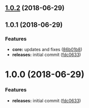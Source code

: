 <a name="1.0.2"></a>
## [1.0.2](https://github.com/hypeJunctionPro/Elgg3-hypeDownloads/compare/1.0.1...v1.0.2) (2018-06-29)




<a name="1.0.1"></a>
## 1.0.1 (2018-06-29)


### Features

* **core:** updates and fixes ([86b01b8](https://github.com/hypeJunction/Elgg3-hypeDownloads/commit/86b01b8))
* **releases:** initial commit ([fdc0633](https://github.com/hypeJunction/Elgg3-hypeDownloads/commit/fdc0633))



<a name="1.0.0"></a>
# 1.0.0 (2018-06-29)


### Features

* **releases:** initial commit ([fdc0633](https://github.com/hypeJunction/Elgg3-hypeDownloads/commit/fdc0633))



